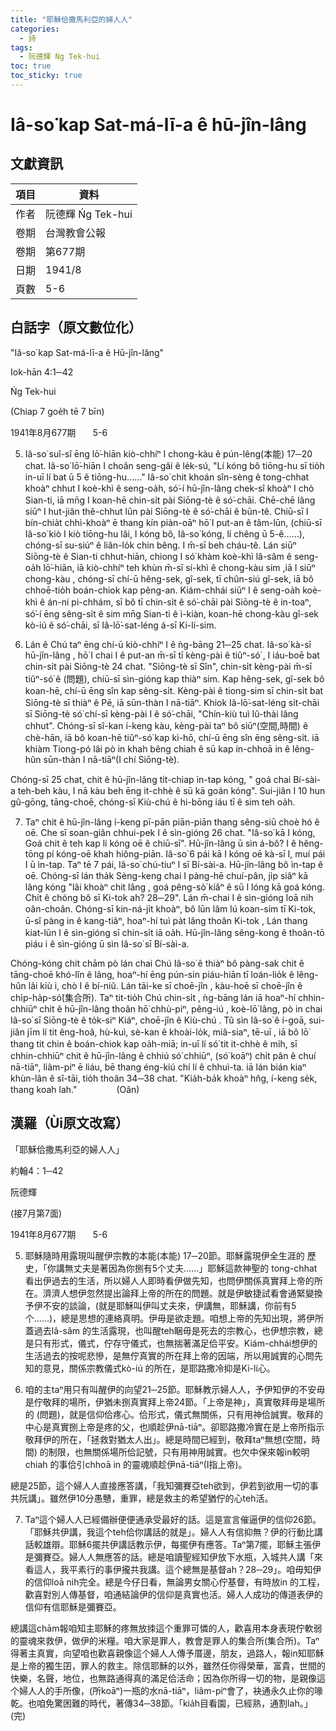 ```yaml
---
title: "耶穌佮撒馬利亞的婦人人"
categories:
  - 詩
tags:
  - 阮德輝 Ńg Tek-hui
toc: true
toc_sticky: true
---
```


# Iâ-so͘ kap Sat-má-lī-a ê hū-jîn-lâng

## 文獻資訊

| 項目 | 資料 |
|---|---|
| 作者 | 阮德輝 Ńg Tek-hui |
| 卷期 | 台灣教會公報 |
| 卷期 | 第677期 |
| 日期 | 1941/8 |
| 頁數 | 5-6 |

## 白話字（原文數位化）

"Iâ-so͘ kap Sat-má-lī-a ê Hū-jîn-lâng"

Iok-hān 4:1─42

Ńg Tek-hui

(Chiap 7 goe̍h tē 7 bīn)

1941年8月677期       5-6

5. Iâ-so͘ suî-sî ēng lō͘-hiān kiò-chhíⁿ I chong-kàu ê pún-lêng(本能) 17─20 chat. Iâ-so͘ lō͘-hiān I choân seng-gâi ê le̍k-sú, "Lí kóng bô tiōng-hu sī tio̍h in-uī lí bat ū 5 ê tiōng-hu......" Iâ-so͘ chit khoán sîn-sèng ê tong-chhat khoàⁿ chhut I koè-khì ê seng-oa̍h, só͘-í hū-jîn-lâng chek-sî khoàⁿ I chò Sian-ti, iā mn̄g I koan-hē chin-si̍t pài Siōng-tè ê só͘-chāi. Chē-chē lâng siūⁿ I hut-jiân thê-chhut lūn pài Siōng-tè ê só͘-chāi ê būn-tê. Chiū-sī I bín-chia̍t chhì-khoàⁿ ē thang kín piàn-oāⁿ hō͘ I put-an ê tâm-lūn, (chiū-sī Iâ-so͘ kiò I kiò tiōng-hu lâi, I kóng bô, Iâ-so͘ kóng, lí chêng ū 5-ê......), chóng-sī su-siúⁿ ê liân-lo̍k chin bêng. I m̄-sī beh cháu-tê. Lán siūⁿ Siōng-tè ê Sian-ti chhut-hiān, chiong I só͘ khàm koè-khì lâ-sâm ê seng-oa̍h lō͘-hiān, iā kiò-chhíⁿ teh khùn m̄-sī sí-khì ê chong-kàu sim ,iā I siūⁿ chong-kàu , chóng-sī chí-ū hêng-sek, gî-sek, tī chûn-siú gî-sek, iā bô chhoē-tio̍h boán-chiok kap pêng-an. Kiám-chhái siūⁿ I ê seng-oa̍h koè-khì ê án-ni pi-chhám, sī bô tī chin-si̍t ê só͘-chāi pài Siōng-tè ê in-toaⁿ, só͘-í ēng sêng-si̍t ê sim mn̄g Sian-ti ê ì-kiàn, koan-hē chong-kàu gî-sek kò-iú ê só͘-chāi, sī Iâ-lō͘-sat-léng á-sī Ki-lí-sim.

6. Lán ê Chú taⁿ ēng chí-ū kiò-chhíⁿ I ê ǹg-bāng 21─25 chat. Iâ-so͘ kà-sī hū-jîn-lâng , hō͘ I chai I ê put-an m̄-sī tī kèng-pài ê tiûⁿ-só͘ , I iáu-boē bat chin-si̍t pài Siōng-tè 24 chat. "Siōng-tè sī Sîn", chin-si̍t kèng-pài m̄-sī tiûⁿ-só͘ ê (問題), chiū-sī sìn-gióng kap thiàⁿ sim. Kap hêng-sek, gî-sek bô koan-hē, chí-ū ēng sîn kap sêng-si̍t. Kèng-pài ê tiong-sim sī chin-si̍t bat Siōng-tè sī thiàⁿ ê Pē, iā sūn-thàn I nā-tiāⁿ. Khiok Iâ-lō͘-sat-léng si̍t-chāi sī Siōng-tè só͘ chí-sī kèng-pài I ê só͘-chāi, "Chín-kiù tuì Iû-thài lâng chhut". Chóng-sī sî-kan í-keng kàu, kèng-pài taⁿ bô siūⁿ(空間,時間) ê chè-hān, iā bô koan-hē tiûⁿ-só͘ kap kì-hō, chí-ū ēng sîn ēng sêng-si̍t. iā khiàm Tiong-pó lâi pò in khah bêng chiah ê sū kap ín-chhoā in ê lêng-hûn sūn-thàn I nā-tiāⁿ(I chí Siōng-tè).

Chóng-sī 25 chat, chit ê hū-jîn-lâng ti̍t-chiap ìn-tap kóng, " goá chai Bí-sài-a teh-beh kàu, I nā kàu beh ēng it-chhè ê sū kā goán kóng". Sui-jiân I 10 hun gû-gōng, tāng-choē, chóng-sī Kiù-chú ê hi-bōng iáu tī ê sim teh oa̍h.

7. Taⁿ chit ê hū-jîn-lâng í-keng pī-pān piān-piān thang sêng-siū choè hó ê oē. Che sī soan-giân chhui-pek I ê sìn-gióng 26 chat. "Iâ-so͘ kā I kóng, Goá chit ê teh kap lí kóng oē ê chiū-sī". Hū-jîn-lâng ū sìn á-bô? I ê hêng-tōng pí kóng-oē khah hiông-piān. Iâ-so͘ 6 pái kā I kóng oē kà-sī I, muí pái I ū ìn-tap. Taⁿ tē 7 pái, Iâ-so͘ chú-tiuⁿ I sī Bí-sài-a. Hū-jîn-lâng bô ìn-tap ê oē. Chóng-sī lán tha̍k Sèng-keng chai I pàng-hē chuí-pân, ji̍p siâⁿ kā lâng kóng "lâi khoàⁿ chit lâng , goá pêng-sò͘ kiâⁿ ê sū I lóng kā goá kóng. Chit ê chóng bô sī Ki-tok ah? 28─29". Lán m̄-chai I ê sìn-gióng loā nih oân-choân. Chóng-sī kin-ná-ji̍t khoàⁿ, bô lūn lâm lú koan-sim tī Ki-tok, ū-sî pàng in ê kang-tiâⁿ, hoaⁿ-hí tuì pa̍t lâng thoân Ki-tok , Lán thang kiat-lūn I ê sìn-gióng sī chin-si̍t iā oa̍h. Hū-jîn-lâng sêng-kong ê thoân-tō piáu i ê sìn-gióng ū sìn Iâ-so͘ sī Bí-sài-a.

Chóng-kóng chit chām pò lán chai Chú Iâ-so͘ ê thiàⁿ bô pàng-sak chit ê tāng-choē khó-lîn ê lâng, hoaⁿ-hí ēng pún-sin piáu-hiān tī loán-lio̍k ê lêng-hûn lâi kiù i, chò I ê bí-niû. Lán tāi-ke sī choē-jîn , kàu-hoē sī choē-jîn ê chi̍p-ha̍p-só͘(集合所). Taⁿ tit-tio̍h Chú chin-si̍t , ǹg-bāng lán iā hoaⁿ-hí chhin-chhiūⁿ chit ê hū-jîn-lâng thoân hō͘ chhù-piⁿ, pêng-iú , koè-lō͘ lâng, pò in chai Iâ-so͘ sī Siōng-tè ê to̍k-siⁿ Kiáⁿ, choē-jîn ê Kiù-chú . Tû sìn Iâ-so͘ ê í-goā, sui-jiân jīm lí tit êng-hoâ, hù-kuì, sè-kan ê khoài-lo̍k, miâ-siaⁿ, tē-uī , iā bô lō͘ thang tit chin ê boán-chiok kap oa̍h-miā; in-uī lí só͘ tit it-chhè ê mi̍h, sī chhin-chhiūⁿ chit ê hū-jîn-lâng ê chhiú só͘ chhiūⁿ, (só͘ koāⁿ) chi̍t pân ê chuí nā-tiāⁿ, liâm-piⁿ ē liáu, bē thang éng-kiú chí lí ê chhuì-ta. iā lán bián kiaⁿ khùn-lân ê sî-tāi, tio̍h thoân 34─38 chat. "Kia̍h-ba̍k khoàⁿ hn̂g, í-keng se̍k, thang koah lah."                (Oân)

## 漢羅（Ùi原文改寫）

「耶穌佮撒馬利亞的婦人人」

約翰4：1─42

阮德輝

(接7月第7面)

1941年8月677期       5-6

5. 耶穌隨時用露現叫醒伊宗教的本能(本能) 17─20節。耶穌露現伊全生涯的 歷史，「你講無丈夫是著因為你捌有5个丈夫......」耶穌這款神聖的 tong-chhat看出伊過去的生活，所以婦人人即時看伊做先知，也問伊關係真實拜上帝的所在。濟濟人想伊忽然提出論拜上帝的所在的問題。就是伊敏捷試看會通緊變換予伊不安的談論，(就是耶穌叫伊叫丈夫來，伊講無，耶穌講，你前有5个......)，總是思想的連絡真明。伊毋是欲走題。咱想上帝的先知出現，將伊所蓋過去lâ-sâm 的生活露現，也叫醒teh睏毋是死去的宗教心，也伊想宗教，總是只有形式，儀式，佇存守儀式，也無揣著滿足佮平安。Kiám-chhái想伊的生活過去的按呢悲慘，是無佇真實的所在拜上帝的因端，所以用誠實的心問先知的意見，關係宗教儀式kò-iú 的所在，是耶路撒冷抑是Ki-lí心。

6. 咱的主taⁿ用只有叫醒伊的向望21─25節。耶穌教示婦人人，予伊知伊的不安毋是佇敬拜的場所，伊猶未捌真實拜上帝24節。「上帝是神」，真實敬拜毋是場所的 (問題)，就是信仰佮疼心。佮形式，儀式無關係，只有用神佮誠實。敬拜的中心是真實捌上帝是疼的父，也順趁伊nā-tiāⁿ。卻耶路撒冷實在是上帝所指示敬拜伊的所在，「拯救對猶太人出」。總是時間已經到，敬拜taⁿ無想(空間，時間) 的制限，也無關係場所佮記號，只有用神用誠實。也欠中保來報in較明chiah 的事佮引chhoā in 的靈魂順趁伊nā-tiāⁿ(I指上帝)。

總是25節，這个婦人人直接應答講，「我知彌賽亞teh欲到，伊若到欲用一切的事共阮講」。雖然伊10分愚戇，重罪，總是救主的希望猶佇的心teh活。

7. Taⁿ這个婦人人已經備辦便便通承受最好的話。這是宣言催逼伊的信仰26節。「耶穌共伊講，我這个teh佮你講話的就是」。婦人人有信抑無？伊的行動比講話較雄辯。耶穌6擺共伊講話教示伊，每擺伊有應答。Taⁿ第7擺，耶穌主張伊是彌賽亞。婦人人無應答的話。總是咱讀聖經知伊放下水瓶，入城共人講「來看這人，我平素行的事伊攏共我講。這个總無是基督ah？28─29」。咱毋知伊的信仰loā nih完全。總是今仔日看，無論男女關心佇基督，有時放in 的工程，歡喜對別人傳基督，咱通結論伊的信仰是真實也活。婦人人成功的傳道表伊的信仰有信耶穌是彌賽亞。

總講這chām報咱知主耶穌的疼無放拺這个重罪可憐的人，歡喜用本身表現佇軟弱的靈魂來救伊，做伊的米糧。咱大家是罪人，教會是罪人的集合所(集合所)。Taⁿ得著主真實，向望咱也歡喜親像這个婦人人傳予厝邊，朋友，過路人，報in知耶穌是上帝的獨生囝，罪人的救主。除信耶穌的以外，雖然任你得榮華，富貴，世間的快樂，名聲，地位，也無路通得真的滿足佮活命；因為你所得一切的物，是親像這个婦人人的手所像，(所koāⁿ)一瓶的水nā-tiāⁿ，liâm-piⁿ會了，袂通永久止你的喙乾。也咱免驚困難的時代，著傳34─38節。「kia̍h目看園，已經熟，通割lah。」(完)
